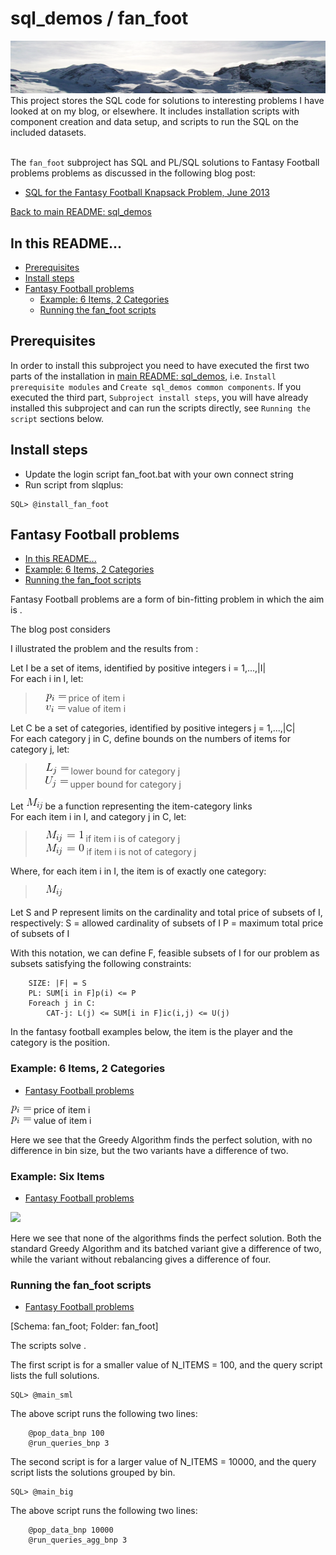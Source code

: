 # sql_demos / fan_foot
<img src="../mountains.png">
This project stores the SQL code for solutions to interesting problems I have looked at on my blog, or elsewhere. It includes installation scripts with component creation and data setup, and scripts to run the SQL on the included datasets.
<br><br>

The `fan_foot` subproject has SQL and PL/SQL solutions to Fantasy Football problems problems as discussed in the following blog post:
<br>

- [SQL for the Fantasy Football Knapsack Problem, June 2013](http://aprogrammerwrites.eu/?p=878)

[Back to main README: sql_demos](../README.md)
## In this README...
- [Prerequisites](https://github.com/BrenPatF/Sandbox/blob/master/fan_foot/README.md#prerequisites)
- [Install steps](https://github.com/BrenPatF/Sandbox/blob/master/fan_foot/README.md#install-steps)
- [Fantasy Football problems](https://github.com/BrenPatF/Sandbox/blob/master/fan_foot/README_fft.md#balanced-number-partitioning-problems)
	- [Example: 6 Items, 2 Categories](https://github.com/BrenPatF/Sandbox/blob/master/fan_foot/README_bnp.md#example-four-items)
	- [Running the fan_foot scripts](https://github.com/BrenPatF/Sandbox/blob/master/fan_foot/README_bnp.md#running-the-fan_foot-scripts)

## Prerequisites
In order to install this subproject you need to have executed the first two parts of the installation in [main README: sql_demos](../README.md), i.e. `Install prerequisite modules` and `Create sql_demos common components`. If you executed the third part, `Subproject install steps`, you will have already installed this subproject and can run the scripts directly, see `Running the script` sections below.

## Install steps
- Update the login script fan_foot.bat with your own connect string
- Run script from slqplus:
```
SQL> @install_fan_foot
```
## Fantasy Football problems
- [In this README...](https://github.com/BrenPatF/Sandbox/blob/master/fan_foot/README_bnp.md#in-this-readme)
- [Example: 6 Items, 2 Categories](https://github.com/BrenPatF/Sandbox/blob/master/fan_foot/README_bnp.md#example-four-items)
- [Running the fan_foot scripts](https://github.com/BrenPatF/Sandbox/blob/master/fan_foot/README_bnp.md#running-the-fan_foot-scripts)

Fantasy Football problems are a form of bin-fitting problem in which the aim is .

The blog post considers 

I illustrated the problem and the results from :

Let I be a set of items, identified by positive integers i = 1,...,|I|<br>
For each i in I, let:
<blockquote>
        &nbsp&nbsp&nbsp&nbsp<img src="pi=.png"> price of item i<br>
        &nbsp&nbsp&nbsp&nbsp<img src="vi=.png"> value of item i
</blockquote>

Let C be a set of categories, identified by positive integers j = 1,...,|C|<br>
For each category j in C, define bounds on the numbers of items for category j, let:
<blockquote>
        &nbsp&nbsp&nbsp&nbsp<img src="L_j=.png">  lower bound for category j<br>
        &nbsp&nbsp&nbsp&nbsp<img src="U_j=.png">  upper bound for category j
</blockquote>

Let <img src="M_ij.png"> be a function representing the item-category links<br>
For each item i in I, and category j in C, let:
<blockquote>
	    &nbsp&nbsp&nbsp&nbsp<img src="M_ij=1.png"> if item i is of category j<br>
		&nbsp&nbsp&nbsp&nbsp<img src="M_ij=0.png"> if item i is not of category j
</blockquote>
Where, for each item i in I, the item is of exactly one category:
<blockquote>
	    &nbsp&nbsp&nbsp&nbsp<img src="M_ij.png">
</blockquote>
Let S and P represent limits on the cardinality and total price of subsets of I, respectively:
		S = allowed cardinality of subsets of I
		P = maximum total price of subsets of I

With this notation, we can define F, feasible subsets of I for our problem as subsets satisfying the following constraints:

		SIZE: |F| = S
		PL: SUM[i in F]p(i) <= P
		Foreach j in C: 
			CAT-j: L(j) <= SUM[i in F]ic(i,j) <= U(j)


In the fantasy football examples below, the item is the player and the category is the position.


### Example: 6 Items, 2 Categories
- [Fantasy Football problems](https://github.com/BrenPatF/Sandbox/blob/master/fan_foot/README_bnp.md#balanced-number-partitioning-problems)

<img src="pi=.png"> price of item i
<br>
<img src="pi=.png"> value of item i

Here we see that the Greedy Algorithm finds the perfect solution, with no difference in bin size, but the two variants have a difference of two.

### Example: Six Items
- [Fantasy Football problems](https://github.com/BrenPatF/Sandbox/blob/master/fan_foot/README_bnp.md#balanced-number-partitioning-problems)

<img src="Binfit, v1.3 - 6-items.jpg">

Here we see that none of the algorithms finds the perfect solution. Both the standard Greedy Algorithm and its batched variant give a difference of two, while the variant without rebalancing gives a difference of four.

### Running the fan_foot scripts
- [Fantasy Football problems](https://github.com/BrenPatF/Sandbox/blob/master/fan_foot/README_bnp.md#balanced-number-partitioning-problems)

[Schema: fan_foot; Folder: fan_foot]

The scripts solve .

The first script is for a smaller value of N_ITEMS = 100, and the query script lists the full solutions.
```
SQL> @main_sml
```
The above script runs the following two lines:
```
	@pop_data_bnp 100
	@run_queries_bnp 3
```

The second script is for a larger value of N_ITEMS = 10000, and the query script lists the solutions grouped by bin.
```
SQL> @main_big
```
The above script runs the following two lines:
```
	@pop_data_bnp 10000
	@run_queries_agg_bnp 3
```
